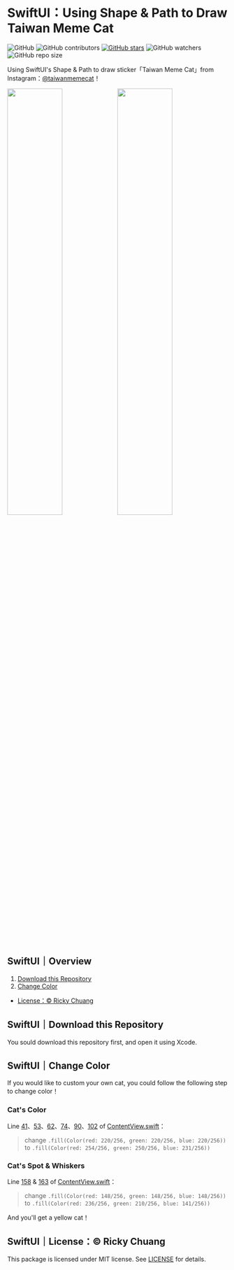 # SwiftUI：Using Shape & Path to Draw Taiwan Meme Cat

![GitHub](https://img.shields.io/github/license/5j54d93/SwiftUI-Taiwanmemecat)
![GitHub contributors](https://img.shields.io/github/contributors/5j54d93/SwiftUI-Taiwanmemecat)
[![GitHub stars](https://img.shields.io/github/stars/5j54d93/SwiftUI-Taiwanmemecat)](https://github.com/5j54d93/SwiftUI-Taiwanmemecat/stargazers)
![GitHub watchers](https://img.shields.io/github/watchers/5j54d93/SwiftUI-Taiwanmemecat)
![GitHub repo size](https://img.shields.io/github/repo-size/5j54d93/SwiftUI-Taiwanmemecat)

Using SwiftUI's Shape & Path to draw sticker「Taiwan Meme Cat」from Instagram：[@taiwanmemecat](https://www.instagram.com/taiwanmemecat)！

<img src="https://github.com/5j54d93/SwiftUI-Taiwanmemecat/blob/main/Photo/taiwanmemecat：Origin.png" width='50%' height='50%'/><img src="https://github.com/5j54d93/SwiftUI-Taiwanmemecat/blob/main/Photo/taiwanmemecat：special.png" width='50%' height='50%'/>

## SwiftUI｜Overview

1. [Download this Repository](https://github.com/5j54d93/SwiftUI-Taiwanmemecat#swiftuidownload-this-repository)
2. [Change Color](https://github.com/5j54d93/SwiftUI-Taiwanmemecat#swiftuichange-color)
- [License：© Ricky Chuang](https://github.com/5j54d93/SwiftUI-Taiwanmemecat#swiftuilicense-ricky-chuang)

## SwiftUI｜Download this Repository

You sould download this repository first, and open it using Xcode.

## SwiftUI｜Change Color

If you would like to custom your own cat, you could follow the following step to change color！

### Cat's Color

Line [41](https://github.com/5j54d93/SwiftUI-Taiwanmemecat/blob/b7d78dddb661f06acf87f3ec3813f61210bc1ad7/TaiwanMemeCat/ContentView.swift#L41)、[53](https://github.com/5j54d93/SwiftUI-Taiwanmemecat/blob/b7d78dddb661f06acf87f3ec3813f61210bc1ad7/TaiwanMemeCat/ContentView.swift#L53)、[62](https://github.com/5j54d93/SwiftUI-Taiwanmemecat/blob/b7d78dddb661f06acf87f3ec3813f61210bc1ad7/TaiwanMemeCat/ContentView.swift#L62)、[74](https://github.com/5j54d93/SwiftUI-Taiwanmemecat/blob/b7d78dddb661f06acf87f3ec3813f61210bc1ad7/TaiwanMemeCat/ContentView.swift#L74)、[90](https://github.com/5j54d93/SwiftUI-Taiwanmemecat/blob/b7d78dddb661f06acf87f3ec3813f61210bc1ad7/TaiwanMemeCat/ContentView.swift#L90)、[102](https://github.com/5j54d93/SwiftUI-Taiwanmemecat/blob/b7d78dddb661f06acf87f3ec3813f61210bc1ad7/TaiwanMemeCat/ContentView.swift#L102) of [ContentView.swift](https://github.com/5j54d93/SwiftUI-Taiwanmemecat/blob/main/TaiwanMemeCat/ContentView.swift)：

> change `.fill(Color(red: 220/256, green: 220/256, blue: 220/256))`  
> to `.fill(Color(red: 254/256, green: 250/256, blue: 231/256))`

### Cat's Spot & Whiskers

Line [158](https://github.com/5j54d93/SwiftUI-Taiwanmemecat/blob/b7d78dddb661f06acf87f3ec3813f61210bc1ad7/TaiwanMemeCat/ContentView.swift#L158) & [163](https://github.com/5j54d93/SwiftUI-Taiwanmemecat/blob/b7d78dddb661f06acf87f3ec3813f61210bc1ad7/TaiwanMemeCat/ContentView.swift#L163) of [ContentView.swift](https://github.com/5j54d93/SwiftUI-Taiwanmemecat/blob/main/TaiwanMemeCat/ContentView.swift)：

> change `.fill(Color(red: 148/256, green: 148/256, blue: 148/256))`  
> to `.fill(Color(red: 236/256, green: 210/256, blue: 141/256))`

And you'll get a yellow cat！

## SwiftUI｜License：© Ricky Chuang

This package is licensed under MIT license. See [LICENSE](https://github.com/5j54d93/SwiftUI-Taiwanmemecat/blob/main/LICENSE) for details.
